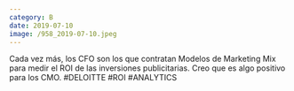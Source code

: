 ```yaml
--- 
category: B 
date: 2019-07-10 
image: /958_2019-07-10.jpeg 
--- 
```


Cada vez más, los CFO son los que contratan Modelos de Marketing Mix para medir el ROI de las inversiones publicitarias. Creo que es algo positivo para los CMO. #DELOITTE #ROI #ANALYTICS
